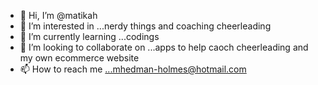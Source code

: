 - 👋 Hi, I’m @matikah
- 👀 I’m interested in ...nerdy things and coaching cheerleading
- 🌱 I’m currently learning ...codings 
- 💞️ I’m looking to collaborate on ...apps to help caoch cheerleading and my own ecommerce website
- 📫 How to reach me ...mhedman-holmes@hotmail.com

<!---
matikah/matikah is a ✨ special ✨ repository because its `README.md` (this file) appears on your GitHub profile.
You can click the Preview link to take a look at your changes.
--->
